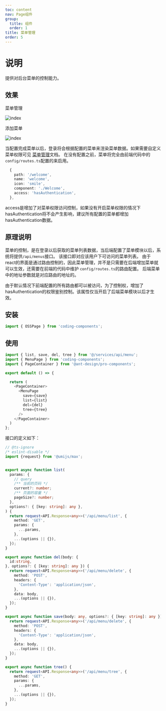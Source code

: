 ```yaml
---
toc: content
nav: Page组件  
group:
  title: 组件
  order: 1
title: 菜单管理
order: 5
---
```


# 说明

提供对后台菜单的控制能力。

## 效果

菜单管理  

![index](/imgs/menu/index.png)

添加菜单

![index](/imgs/menu/add.png)

当配置完成菜单以后，登录将会根据配置的菜单来渲染菜单数据。如果需要自定义菜单权限可见 [菜单管理](/springboot/menu)文档。
在没有配置之前，菜单将完全由前端代码中的 `config/routes.ts`配置的来启用。

```ts
  {
    path: '/welcome',
    name: 'welcome',
    icon: 'smile',
    component: './Welcome',
    access: 'hasAuthentication',
  },
```
access是增加了对菜单权限访问控制，如果没有开启菜单权限的情况下hasAuthentication将不会产生影响，建议所有配置的菜单都增加hasAuthentication数据。


## 原理说明

菜单的控制，是在登录以后获取的菜单列表数据，当后端配置了菜单模块以后，系统将提供`/api/menus`接口。
该接口即对应该用户下可访问的菜单列表。
由于react的界面是通过路由控制的，因此菜单管理，并不是只需要在后端增加菜单就可以生效，还需要在前端的代码中维护 `config/routes.ts`的路由配置。
后端菜单中的地址参数就是对应路由的地址的。

由于默认情况下前端配置的所有路由都可以被访问，为了控制权，增加了hasAuthentication的权限鉴别控制。该属性仅当开启了后端菜单模块以后才生效。
 

## 安装

```ts
import { OSSPage } from 'coding-components';
```

## 使用

```ts
import { list, save, del, tree } from '@/services/api/menu';
import { MenuPage } from 'coding-components';
import { PageContainer } from '@ant-design/pro-components';

export default () => {

  return (
    <PageContainer>
      <MenuPage
        save={save}
        list={list}
        del={del}
        tree={tree}
      />
    </PageContainer>
  )
};


```

接口的定义如下：

```ts
// @ts-ignore
/* eslint-disable */
import {request} from '@umijs/max';


export async function list(
  params: {
    // query
    /** 当前的页码 */
    current?: number;
    /** 页面的容量 */
    pageSize?: number;
  },
  options?: { [key: string]: any },
) {
  return request<API.Response<any>>('/api/menu/list', {
    method: 'GET',
    params: {
      ...params,
    },
    ...(options || {}),
  });
}

export async function del(body: {
  id:string,
}, options?: { [key: string]: any }) {
  return request<API.Response<any>>('/api/menu/delete', {
    method: 'POST',
    headers: {
      'Content-Type': 'application/json',
    },
    data: body,
    ...(options || {}),
  });
}

export async function save(body: any, options?: { [key: string]: any }) {
  return request<API.Response<any>>('/api/menu/delete', {
    method: 'POST',
    headers: {
      'Content-Type': 'application/json',
    },
    data: body,
    ...(options || {}),
  });
}

export async function tree() {
  return request<API.Response<any>>('/api/menu/tree', {
    method: 'GET',
    params: {
      ...params,
    },
    ...(options || {}),
  });
}

```


